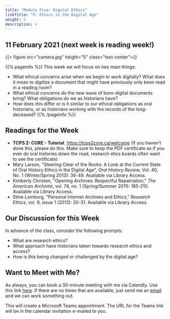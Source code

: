```yaml
---
title: "Module Five: Digital Ethics"
linkTitle: "5: Ethics in the Digital Age"
weight: 5
description: >
---
```

## 11 February 2021 (next week is reading week!)

{{< figure src="camera.jpg" height="5" class="text-center">}}

{{% pageinfo %}}
This week we will focus on two main things:

* What ethical concerns arise when we begin to work digitally? What does it mean to _digitize_ a document that might have previously only been read in a reading room?
* What ethical concerns do the new wave of born-digital documents bring? What obligations do we as historians have?
* How does this differ or is it similar to our ethical obligations as oral historians, or as historians working with the records of the long-deceased?
{{% /pageinfo %}}

## Readings for the Week

* **TCPS 2: CORE - Tutorial**. <https://tcps2core.ca/welcome> (If you haven't done this, please do this. Make sure to keep the PDF certificate as if you ever do oral histories down the road, research etics boards often want to see the certificate)
* Mary Larson, "Steering Clear of the Rocks: A Look at the Current State of Oral History Ethics in the Digital Age", _Oral History Review_, Vol. 40, No. 1 (Winter/Spring 2013): 36-49. Available via Library Access.
* Kimberly Christen, "Opening Archives: Respectful Repatriation," _The American Archivist_, vol. 74, no. 1 (Spring/Summer 2011): 185-210. Available via Library Access.
* Stine Lomborg, "Personal Internet Archives and Ethics," _Research Ethics_, vol. 9, issue 1 (2013): 20-31. Available via Library Access.

## Our Discussion for this Week

In advance of the class, consider the following prompts:

* What are research ethics?
* What approach have historians taken towards research ethics and access?
* How is this being changed or challenged by the digital age?

## Want to Meet with Me?

As always, you can book a 30-minute meeting with me via Calendly. Use this link [here](https://calendly.com/i2millig/30min). If there are no times that are available, just send me an [email](mailto:i2millig@uwaterloo.ca) and we can work something out. 

This will create a Microsoft Teams appointment. The URL for the Teams link will be in the calendar invitation e-mailed to you.